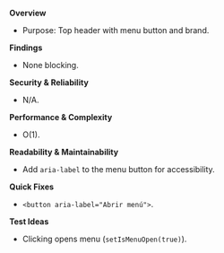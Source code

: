 **Overview**
- Purpose: Top header with menu button and brand.

**Findings**
- None blocking.

**Security & Reliability**
- N/A.

**Performance & Complexity**
- O(1).

**Readability & Maintainability**
- Add `aria-label` to the menu button for accessibility.

**Quick Fixes**
- `<button aria-label="Abrir menú">`.

**Test Ideas**
- Clicking opens menu (`setIsMenuOpen(true)`).

